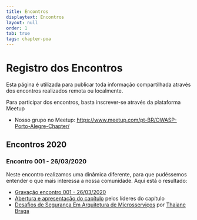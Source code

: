 ```yaml
---
title: Encontros
displaytext: Encontros
layout: null
order: 1
tab: true
tags: chapter-poa
---
```


# Registro dos Encontros

Esta página é utilizada para publicar toda informação compartilhada através dos encontros realizados remota ou localmente. 

Para participar dos encontros, basta inscrever-se através da plataforma Meetup 

* Nosso grupo no Meetup: <https://www.meetup.com/pt-BR/OWASP-Porto-Alegre-Chapter/>

## Encontros 2020
### Encontro 001 - 26/03/2020

Neste encontro realizamos uma dinâmica diferente, para que pudéssemos entender o que mais interessa a nossa comunidade. Aqui está o resultado: 

* [Gravação encontro 001 - 26/03/2020](https://drive.google.com/a/owasp.org/file/d/1rODY2---snzGHxDLgf7VAmymEWl1Z2Z_/view?usp=sharing)
* [Abertura e apresentação do capítulo](https://drive.google.com/a/owasp.org/file/d/1u8pVn8Lo0Nuz5n9NJBuBj3728CQW9YLf/view?usp=sharing) pelos líderes do capítulo
* [Desafios de Segurança Em Arquitetura de Microsserviços](https://drive.google.com/a/owasp.org/file/d/1j1xE2uturDNxTL24XdtFYwrintDmCE2z/view?usp=sharing) por [Thaiane Braga](https://www.linkedin.com/in/thaianebraga/)





